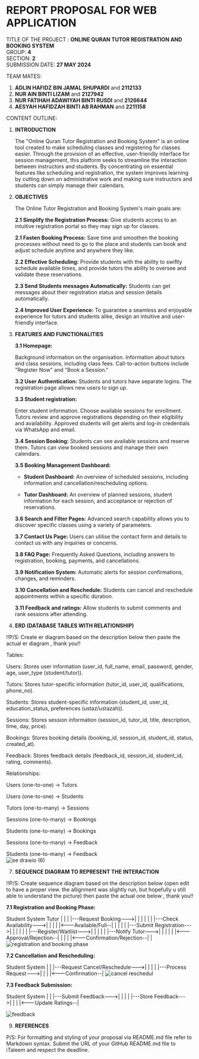 # REPORT PROPOSAL FOR WEB APPLICATION
TITLE OF THE PROJECT : **ONLINE QURAN TUTOR REGISTRATION AND BOOKING SYSTEM**  
GROUP: **4**  
SECTION: **2**  
SUBMISSION DATE: **27 MAY 2024**

TEAM MATES:
1. **ADLIN HAFIDZ BIN JAMAL SHUPARDI** and **2112133**
2. **NUR AIN BINTI LIZAM** and **2127942**
3. **NUR FATIHAH ADAWIYAH BINTI RUSDI** and **2126644**
4. **AESYAH HAFIDZAH BINTI AB RAHMAN** and **2211158**

CONTENT OUTLINE:
1. **INTRODUCTION**

   The "Online Quran Tutor Registration and Booking System" is an online tool created to make scheduling classes and registering for classes easier. Through the provision of an       effective, user-friendly interface for session management, this platform seeks to streamline the interaction between instructors and students. By concentrating on essential        features like scheduling and registration, the system improves learning by cutting down on administrative work and making sure instructors and students can simply manage their     calendars.

2. **OBJECTIVES**
 
   The Online Tutor Registration and Booking System's main goals are:

    **2.1 Simplify the Registration Process:** Give students access to an intuitive registration portal so they may sign up for classes.
   
    **2.1 Fasten Booking Process:** Save time and smoothen the booking processes without need to go to the place and students can book and adjust schedule anytime and anywhere 
    they like.

    **2.2 Effective Scheduling:** Provide students with the ability to swiftly schedule available times, and provide tutors the ability to oversee and validate these reservations.

    **2.3 Send Students messages Automatically:** Students can get messages about their registration status and session details automatically.  

    **2.4 Improved User Experience:** To guarantee a seamless and enjoyable experience for tutors and students alike, design an intuitive and user-friendly interface.

4. **FEATURES AND FUNCTIONALITIES**

    **3.1 Homepage:**
   
   Background information on the organisation.
   Information about tutors and class sessions, including class fees.
   Call-to-action buttons include "Register Now" and "Book a Session."
   
    **3.2 User Authentication:** Students and tutors have separate logins. The registration page allows new users to sign up.

   **3.3 Student registration:**

   Enter student information.
   Choose available sessions for enrollment.
   Tutors review and approve registrations depending on their eligibility and availability.
   Approved students will get alerts and log-in credentials via WhatsApp and email.  

   **3.4 Session Booking:** Students can see available sessions and reserve them. Tutors can view booked sessions and manage their own calendars.  

   **3.5 Booking Management Dashboard:**

     * **Student Dashboard:** An overview of scheduled sessions, including information and cancellation/rescheduling options.
   
     * **Tutor Dashboard:** An overview of planned sessions, student information for each session, and acceptance or rejection of reservations.
   
   **3.6 Search and Filter Pages:** Advanced search capability allows you to discover specific classes using a variety of parameters.
   
   **3.7 Contact Us Page:** Users can utilise the contact form and details to contact us with any inquiries or concerns.
   
   **3.8 FAQ Page:** Frequently Asked Questions, including answers to registration, booking, payments, and cancellations.
   
   **3.9 Notification System:** Automatic alerts for session confirmations, changes, and reminders.
   
   **3.10 Cancellation and Reschedule:** Students can cancel and reschedule appointments within a specific duration.
   
   **3.11 Feedback and ratings:** Allow students to submit comments and rank sessions after attending.

5. **ERD (DATABASE TABLES WITH RELATIONSHIP)**

!!P/S: Create er diagram based on the description below then paste the actual er diagram , thank you!! 

Tables:

Users: Stores user information (user_id, full_name, email, password, gender, age, user_type (student/tutor)).  

Tutors: Stores tutor-specific information (tutor_id, user_id, qualifications, phone_no).  

Students: Stores student-specific information (student_id, user_id, education_status, preferences (ustaz/ustazah)).  

Sessions: Stores session information (session_id, tutor_id, title, description, time, day, price).  

Bookings: Stores booking details (booking_id, session_id, student_id, status, created_at).  

Feedback: Stores feedback details (feedback_id, session_id, student_id, rating, comments).   

Relationships:

Users (one-to-one) -> Tutors  

Users (one-to-one) -> Students  

Tutors (one-to-many) -> Sessions  

Sessions (one-to-many) -> Bookings  

Students (one-to-many) -> Bookings  

Sessions (one-to-many) -> Feedback  

Students (one-to-many) -> Feedback  
![ee drawio (6)](https://github.com/ainlizam/WebAppProject/assets/170220995/969ad4cd-d0c0-498d-b973-24f02a12c8bb)



7. **SEQUENCE DIAGRAM TO REPRESENT THE INTERACTION**

!!P/S: Create sequence diagram based on the description below (open edit to have a proper view. the allignment was slightly run, but hopefully u still able to understand the picture) then paste the actual one below , thank you!!  

   **7.1 Registration and Booking Phase:**

   Student         System           Tutor
   |               |               |
   |---Request Booking--->|        |
   |               |               |
   |               |---Check Availability--->|
   |               |               |
   |<---Available/Full--|               |
   |               |               |
   |---Submit Registration--->|        |
   |               |               |
   |               |---Register/Waitlist--->|
   |               |               |
   |               |---Notify Tutor--->|
   |               |               |
   |               |<---Approval/Rejection--| 
   |               |               |
   |<---Confirmation/Rejection--|        |  
   ![registration and booking phase](https://github.com/ainlizam/WebAppProject/assets/170220596/35859117-c9c1-4064-a7c8-fc1960a1238f)

   **7.2 Cancellation and Rescheduling:**  
   
   Student         System
   |               |
   |---Request Cancel/Reschedule--->|
   |               |
   |               |---Process Request--->|
   |               |
   |<---Confirmation--| 
   ![cancel   reschedul](https://github.com/ainlizam/WebAppProject/assets/170220596/aff38ea8-06a1-4cd2-a770-dcbd8f9ae96f)

   **7.3 Feedback Submission:**  
   
   Student         System
   |               |
   |---Submit Feedback--->|
   |               |
   |               |---Store Feedback--->|
   |               |
   |<---Update Ratings--|
   
   ![feedback](https://github.com/ainlizam/WebAppProject/assets/170220596/e7362ed7-03f1-482c-b67c-999e1856a2b6)


9. **REFERENCES**

P/S: For formatting and styling of your proposal via README.md file refer to Markdown 
syntax. Submit the URL of your GitHub README.md file to iTaleem and respect the 
deadline.
